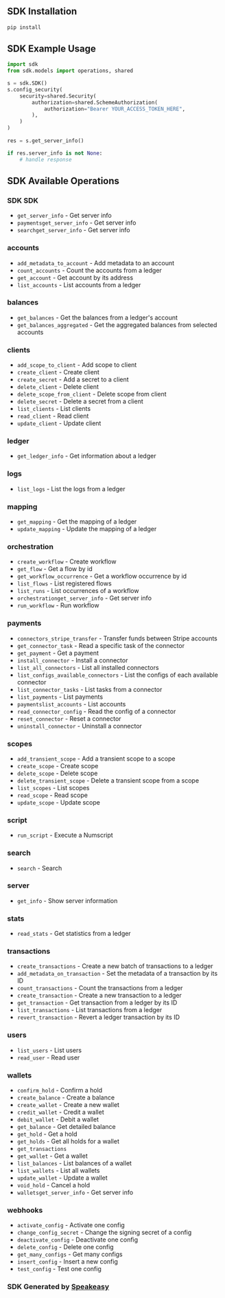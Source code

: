 # 

<!-- Start SDK Installation -->
## SDK Installation

```bash
pip install 
```
<!-- End SDK Installation -->

## SDK Example Usage
<!-- Start SDK Example Usage -->
```python
import sdk
from sdk.models import operations, shared

s = sdk.SDK()
s.config_security(
    security=shared.Security(
        authorization=shared.SchemeAuthorization(
            authorization="Bearer YOUR_ACCESS_TOKEN_HERE",
        ),
    )
)
    
res = s.get_server_info()

if res.server_info is not None:
    # handle response
```
<!-- End SDK Example Usage -->

<!-- Start SDK Available Operations -->
## SDK Available Operations

### SDK SDK

* `get_server_info` - Get server info
* `paymentsget_server_info` - Get server info
* `searchget_server_info` - Get server info

### accounts

* `add_metadata_to_account` - Add metadata to an account
* `count_accounts` - Count the accounts from a ledger
* `get_account` - Get account by its address
* `list_accounts` - List accounts from a ledger

### balances

* `get_balances` - Get the balances from a ledger's account
* `get_balances_aggregated` - Get the aggregated balances from selected accounts

### clients

* `add_scope_to_client` - Add scope to client
* `create_client` - Create client
* `create_secret` - Add a secret to a client
* `delete_client` - Delete client
* `delete_scope_from_client` - Delete scope from client
* `delete_secret` - Delete a secret from a client
* `list_clients` - List clients
* `read_client` - Read client
* `update_client` - Update client

### ledger

* `get_ledger_info` - Get information about a ledger

### logs

* `list_logs` - List the logs from a ledger

### mapping

* `get_mapping` - Get the mapping of a ledger
* `update_mapping` - Update the mapping of a ledger

### orchestration

* `create_workflow` - Create workflow
* `get_flow` - Get a flow by id
* `get_workflow_occurrence` - Get a workflow occurrence by id
* `list_flows` - List registered flows
* `list_runs` - List occurrences of a workflow
* `orchestrationget_server_info` - Get server info
* `run_workflow` - Run workflow

### payments

* `connectors_stripe_transfer` - Transfer funds between Stripe accounts
* `get_connector_task` - Read a specific task of the connector
* `get_payment` - Get a payment
* `install_connector` - Install a connector
* `list_all_connectors` - List all installed connectors
* `list_configs_available_connectors` - List the configs of each available connector
* `list_connector_tasks` - List tasks from a connector
* `list_payments` - List payments
* `paymentslist_accounts` - List accounts
* `read_connector_config` - Read the config of a connector
* `reset_connector` - Reset a connector
* `uninstall_connector` - Uninstall a connector

### scopes

* `add_transient_scope` - Add a transient scope to a scope
* `create_scope` - Create scope
* `delete_scope` - Delete scope
* `delete_transient_scope` - Delete a transient scope from a scope
* `list_scopes` - List scopes
* `read_scope` - Read scope
* `update_scope` - Update scope

### script

* `run_script` - Execute a Numscript

### search

* `search` - Search

### server

* `get_info` - Show server information

### stats

* `read_stats` - Get statistics from a ledger

### transactions

* `create_transactions` - Create a new batch of transactions to a ledger
* `add_metadata_on_transaction` - Set the metadata of a transaction by its ID
* `count_transactions` - Count the transactions from a ledger
* `create_transaction` - Create a new transaction to a ledger
* `get_transaction` - Get transaction from a ledger by its ID
* `list_transactions` - List transactions from a ledger
* `revert_transaction` - Revert a ledger transaction by its ID

### users

* `list_users` - List users
* `read_user` - Read user

### wallets

* `confirm_hold` - Confirm a hold
* `create_balance` - Create a balance
* `create_wallet` - Create a new wallet
* `credit_wallet` - Credit a wallet
* `debit_wallet` - Debit a wallet
* `get_balance` - Get detailed balance
* `get_hold` - Get a hold
* `get_holds` - Get all holds for a wallet
* `get_transactions`
* `get_wallet` - Get a wallet
* `list_balances` - List balances of a wallet
* `list_wallets` - List all wallets
* `update_wallet` - Update a wallet
* `void_hold` - Cancel a hold
* `walletsget_server_info` - Get server info

### webhooks

* `activate_config` - Activate one config
* `change_config_secret` - Change the signing secret of a config
* `deactivate_config` - Deactivate one config
* `delete_config` - Delete one config
* `get_many_configs` - Get many configs
* `insert_config` - Insert a new config
* `test_config` - Test one config
<!-- End SDK Available Operations -->

### SDK Generated by [Speakeasy](https://docs.speakeasyapi.dev/docs/using-speakeasy/client-sdks)
